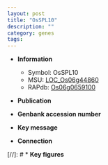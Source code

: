 ```yaml
---
layout: post
title: "OsSPL10"
description: ""
category: genes
tags: 
---
```


* **Information**  
    + Symbol: OsSPL10  
    + MSU: [LOC_Os06g44860](http://rice.uga.edu/cgi-bin/ORF_infopage.cgi?orf=LOC_Os06g44860)  
    + RAPdb: [Os06g0659100](http://rapdb.dna.affrc.go.jp/viewer/gbrowse_details/irgsp1?name=Os06g0659100)  

* **Publication**  

* **Genbank accession number**  

* **Key message**  

* **Connection**  

[//]: # * **Key figures**  


